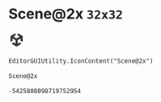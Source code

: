 # Scene@2x `32x32`
<img src="/img/Scene@2x.png" width=32 height=32>

``` CSharp
EditorGUIUtility.IconContent("Scene@2x")
```
```
Scene@2x
```
```
-5425808098719752954
```
